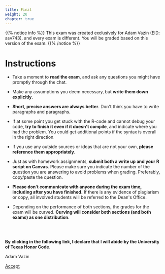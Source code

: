 ```yaml
---
title: Final
weight: 20
chapter: true
---
```


{{% notice info %}}
This exam was created exclusively for Adam Vazin (EID: asv743), and every exam is different. You will be graded based on this version of the exam.
{{% /notice %}}


# Instructions

- Take a moment to **read the exam**, and ask any questions you might have promptly through the chat.

- Make any assumptions you deem necessary, but **write them down explicitly**.

- **Short, precise answers are always better**. Don't think you have to write paragraphs and paragraphs.

- If at some point you get stuck with the R-code and cannot debug your code, **try to finish it even if it doesn't compile**, and indicate where you had the problem. You could get additional points if the syntax is overall in the right direction.

- If you use any outside sources or ideas that are not your own, **please reference them appropriately**. 

- Just as with homework assignments, **submit both a write up and your R script on Canvas**. Please make sure you indicate the number of the question you are answering to avoid problems when grading. Preferably, copy/paste the question.

- **Please don't communicate with anyone during the exam time, including after you have finished.** If there is any evidence of plagiarism or copy, all involved students will be referred to the Dean's Office.

- Depending on the performance of both sections, the grades for the exam will be curved. **Curving will consider both sections (and both exams) as one distribution**.

<br>
<br>

**By clicking in the following link, I declare that I will abide by the University of Texas Honor Code.**


Adam Vazin

<a onclick="ga('send', 'event', 'External-Link','click','asv743_final','0','Link');" href="https://sta235.netlify.app/exams/final/asv743/asv743_final.html" target="_blank" class="btn btn-default"> Accept <i class="fas fa-check-square"></i></a> 
